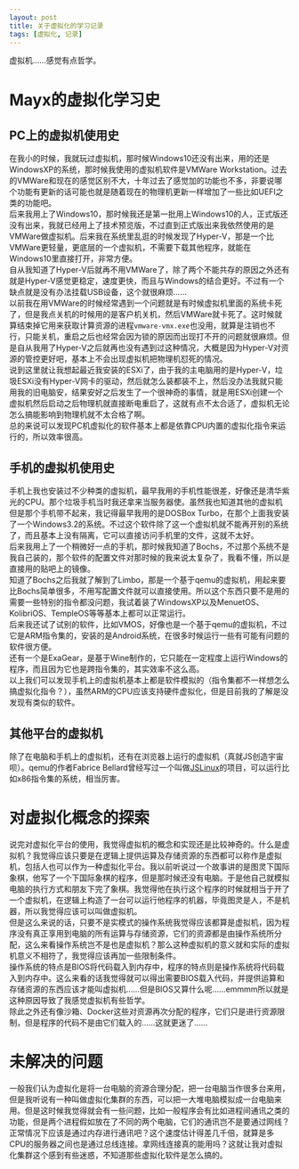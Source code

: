 ```yaml
---
layout: post
title: 关于虚拟化的学习记录
tags: [虚拟化, 记录]
---
```


  虚拟机……感觉有点哲学。<!--more-->   

# Mayx的虚拟化学习史
## PC上的虚拟机使用史
  在我小的时候，我就玩过虚拟机，那时候Windows10还没有出来，用的还是WindowsXP的系统，那时候我使用的虚拟机软件是VMWare Workstation。过去的VMWare和现在的感觉区别不大，十年过去了感觉加的功能也不多，非要说哪个功能有更新的话可能也就是随着现在的物理机更新一样增加了一些比如UEFI之类的功能吧。   
  后来我用上了Windows10，那时候我还是第一批用上Windows10的人，正式版还没有出来，我就已经用上了技术预览版，不过直到正式版出来我依然使用的是VMWare做虚拟机。后来我在系统里乱逛的时候发现了Hyper-V，那是一个比VMWare更轻量，更底层的一个虚拟机，不需要下载其他程序，就能在Windows10里直接打开，非常方便。   
  自从我知道了Hyper-V后就再不用VMWare了，除了两个不能共存的原因之外还有就是Hyper-V感觉更稳定，速度更快，而且与Windows的结合更好。不过有一个缺点就是没有办法挂载USB设备，这个就很麻烦……   
  以前我在用VMWare的时候经常遇到一个问题就是有时候虚拟机里面的系统卡死了，但是我点关机的时候用的是客户机关机，然后VMWare就卡死了。这时候就算结束掉它用来获取计算资源的进程`vmware-vmx.exe`也没用，就算是注销也不行，只能关机，重启之后也经常会因为锁的原因而出现打不开的问题就很麻烦。但是自从我用了Hyper-V之后就再也没有遇到过这种情况，大概是因为Hyper-V对资源的管控更好吧，基本上不会出现虚拟机把物理机怼死的情况。   
  说到这里就让我想起最近我安装的ESXi了，由于我的主电脑用的是Hyper-V，垃圾ESXi没有Hyper-V网卡的驱动，然后就怎么装都装不上，然后没办法我就只能用我的旧电脑安，结果安好之后发生了一个很神奇的事情，就是用ESXi创建一个虚拟机然后启动之后物理机就直接断电重启了，这就有点不太合适了，虚拟机无论怎么搞能影响到物理机就不太合格了啊。   
  总的来说可以发现PC机虚拟化的软件基本上都是依靠CPU内置的虚拟化指令来运行的，所以效率很高。
## 手机的虚拟机使用史
  手机上我也安装过不少种类的虚拟机，最早我用的手机性能很差，好像还是清华紫光的CPU。那个垃圾手机当时我还拿来当服务器使。虽然我也知道其他的虚拟机但是那个手机带不起来，我记得最早我用的是DOSBox Turbo，在那个上面我安装了一个Windows3.2的系统。不过这个软件除了这一个虚拟机就不能再开别的系统了，而且基本上没有隔离，它可以直接访问手机里的文件，这就不太好。   
  后来我用上了一个稍微好一点的手机，那时候我知道了Bochs，不过那个系统不是我自己装的，那个软件的配置文件对那时候的我来说太复杂了，我看不懂，所以是直接用的贴吧上的镜像。   
  知道了Bochs之后我就了解到了Limbo，那是一个基于qemu的虚拟机，用起来要比Bochs简单很多，不用写配置文件就可以直接使用。所以这个东西只要不是用的需要一些特别的指令都没问题，我试着装了WindowsXP以及MenuetOS、KolibriOS、TempleOS等等基本上都可以正常运行。   
  后来我还试了试别的软件，比如VMOS，好像也是一个基于qemu的虚拟机，不过它是ARM指令集的，安装的是Android系统，在很多时候运行一些有可能有问题的软件很方便。   
  还有一个是ExaGear，是基于Wine制作的，它只能在一定程度上运行Windows的程序，而且因为它也是跨指令集的，其实效率不这么高。   
  以上我们可以发现手机上的虚拟机基本上都是软件模拟的（指令集都不一样想怎么搞虚拟化指令？），虽然ARM的CPU应该支持硬件虚拟化，但是目前我的了解是没发现有类似的软件。
## 其他平台的虚拟机
  除了在电脑和手机上的虚拟机，还有在浏览器上运行的虚拟机（真就JS创造宇宙呗）。qemu的作者Fabrice Bellard曾经写过一个叫做[JSLinux](https://bellard.org/jslinux/)的项目，可以运行比如x86指令集的系统，相当厉害。
  
# 对虚拟化概念的探索
  说完对虚拟化平台的使用，我觉得虚拟机的概念和实现还是比较神奇的。什么是虚拟机？我觉得应该只要是在逻辑上提供运算及存储资源的东西都可以称作是虚拟机，包括人也可以作为一种虚拟化平台。我以前听说过一个故事讲的是图灵下国际象棋，他写了一个下国际象棋的程序，但是那时候还没有电脑。于是他自己就模拟电脑的执行方式和朋友下完了象棋。我觉得他在执行这个程序的时候就相当于开了一个虚拟机，在逻辑上构造了一台可以运行他程序的机器，毕竟图灵是人，不是机器，所以我觉得应该可以叫做虚拟机。   
  但是这么来说的话，只要不是实模式的操作系统我觉得应该都算是虚拟机，因为程序没有真正享用到电脑的所有运算与存储资源，它们的资源都是由操作系统所分配，这么来看操作系统岂不是也是虚拟机？那么这种虚拟机的意义就和实际的虚拟机意义不相符了，我觉得应该再加一些限制条件。   
  操作系统的特点是BIOS将代码载入到内存中，程序的特点则是操作系统将代码载入到内存中。这么来看的话我觉得就可以得出需要BIOS载入代码，并提供运算和存储资源的东西应该才能叫虚拟机……但是BIOS又算什么呢……emmmm所以就是这种原因导致了我感觉虚拟机有些哲学。   
  除此之外还有像沙箱、Docker这些对资源再次分配的程序，它们只是进行资源限制，但是程序的代码不是由它们载入的……这就更迷了……
  
# 未解决的问题
  一般我们认为虚拟化是将一台电脑的资源合理分配，把一台电脑当作很多台来用，但是我听说有一种叫做虚拟化集群的东西，可以把一大堆电脑模拟成一台电脑来用。但是这时候我觉得就会有一些问题，比如一般程序会有比如进程间通讯之类的功能，但是两个进程假如放在了不同的两个电脑，它们的通讯岂不是要通过网线？正常情况下应该是通过内存进行通讯吧？这个速度估计得差几千倍，就算是多CPU的服务器之间也是通过总线连接。拿网线连接真的能用吗？这就让我对虚拟化集群这个感到有些迷惑，不知道那些虚拟化软件是怎么搞的。
